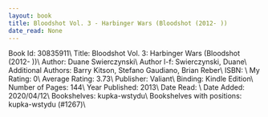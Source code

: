 ```yaml
---
layout: book
title: Bloodshot Vol. 3 - Harbinger Wars (Bloodshot (2012- ))
date_read: None
---
```


Book Id: 30835911\ 
Title: Bloodshot Vol. 3: Harbinger Wars (Bloodshot (2012- ))\ 
Author: Duane Swierczynski\ 
Author l-f: Swierczynski, Duane\ 
Additional Authors: Barry Kitson, Stefano Gaudiano, Brian Reber\ 
ISBN: \ 
My Rating: 0\ 
Average Rating: 3.73\ 
Publisher: Valiant\ 
Binding: Kindle Edition\ 
Number of Pages: 144\ 
Year Published: 2013\ 
Date Read: \ 
Date Added: 2020/04/12\ 
Bookshelves: kupka-wstydu\ 
Bookshelves with positions: kupka-wstydu (#1267)\ 

